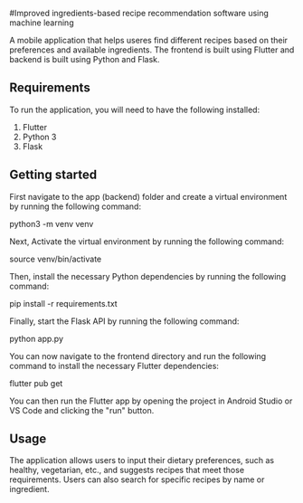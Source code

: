 #Improved ingredients-based recipe recommendation software using machine learning

A mobile application that helps useres find different recipes based on their preferences and available ingredients. The frontend is built using Flutter and backend is built using Python and Flask.

## Requirements

To run the application, you will need to have the following installed:

1. Flutter
2. Python 3
3. Flask

## Getting started

First navigate to the app (backend) folder and create a virtual environment by running the following command:

python3 -m venv venv

Next, Activate the virtual environment by running the following command:

source venv/bin/activate

Then, install the necessary Python dependencies by running the following command:

pip install -r requirements.txt

Finally, start the Flask API by running the following command:

python app.py

You can now navigate to the frontend directory and run the following command to install the necessary Flutter dependencies:

flutter pub get

You can then run the Flutter app by opening the project in Android Studio or VS Code and clicking the "run" button.

## Usage

The application allows users to input their dietary preferences, such as healthy, vegetarian, etc., and suggests recipes that meet those requirements. Users can also search for specific recipes by name or ingredient.
